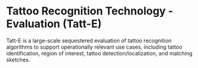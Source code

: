 # Tattoo Recognition Technology - Evaluation (Tatt-E)

Tatt-E is a large-scale sequestered evaluation of tattoo recognition algorithms to support 
operationally relevant use cases, including tattoo identification, region of interest, 
tattoo detection/localization, and matching sketches.
